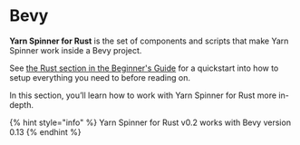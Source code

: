 # Bevy

**Yarn Spinner for Rust** is the set of components and scripts that make Yarn Spinner work inside a Bevy project.

See [the Rust section in the Beginner's Guide](../../yarn-spinner-for-unity/making-a-game/yarn-spinner-for-rust.md) for a quickstart into how to setup everything you need to before reading on.

In this section, you’ll learn how to work with Yarn Spinner for Rust more in-depth.

{% hint style="info" %}
Yarn Spinner for Rust v0.2 works with Bevy version 0.13
{% endhint %}
